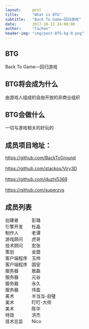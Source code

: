 ```yaml
---
layout:     post
title:      "What is BTG"
subtitle:   "Back To Game—回归游戏"
date:       2017-10-13 24:00:00
author:     "tachen"
header-img: "img/post-BTG-bg-0.png"
---
```

<h2>
BTG
</h2>
<p>Back To Game—回归游戏</p>

<h2>
BTG将会成为什么
</h2>
由游戏人组成的自由开放的非商业组织

<h2>
BTG会做什么
</h2>
一切与游戏相关的好玩的

<h2>
成员项目地址：
</h2>
<a href="https://github.com/BackToGround" target="_blank">https://github.com/BackToGround</a>
<br />
<br />
<a href="https://github.com/stackos/Viry3D" target="_blank">https://github.com/stackos/Viry3D</a>
<br />
<br />
<a href="https://github.com/duzhi5368" target="_blank">https://github.com/duzhi5368</a>
<br />
<br />
<a href="https://github.com/superzys" target="_blank">https://github.com/superzys</a>

<h2>成员列表</h2>
<p>
创建者　　　彭璐<br />
引擎开发　　杜晶<br />
制作人　　　老谭<br />
游戏顾问　　虎哥<br />
技术顾问　　宏张<br />
策划　　　　金盟<br />
客户端程序　玉帅<br />
客户端程序　国安<br />
服务器　　　敖磊<br />
服务器　　　元谷<br />
服务器　　　永久<br />
服务器　　　伟盈<br />
美术　　　　半当当-自璧<br />
美术　　　　叮叮-大师<br />
美术　　　　陈华<br />
特效　　　　洪杰<br />
技术总监　　Nico<br />
</p>
